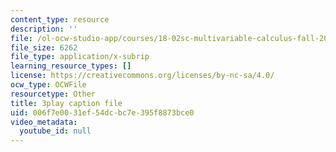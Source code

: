 ```yaml
---
content_type: resource
description: ''
file: /ol-ocw-studio-app/courses/18-02sc-multivariable-calculus-fall-2010/006f7e0031ef54dcbc7e395f8873bce0_4kPz8aqm5yE.vtt
file_size: 6262
file_type: application/x-subrip
learning_resource_types: []
license: https://creativecommons.org/licenses/by-nc-sa/4.0/
ocw_type: OCWFile
resourcetype: Other
title: 3play caption file
uid: 006f7e00-31ef-54dc-bc7e-395f8873bce0
video_metadata:
  youtube_id: null
---
```

